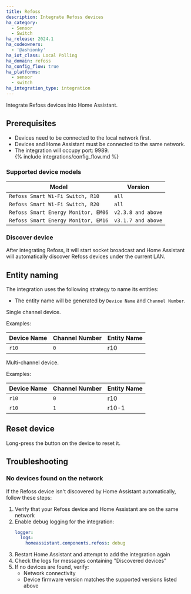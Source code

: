 ```yaml
---
title: Refoss
description: Integrate Refoss devices
ha_category:
  - Sensor
  - Switch
ha_release: 2024.1
ha_codeowners:
  - '@ashionky'
ha_iot_class: Local Polling
ha_domain: refoss
ha_config_flow: true
ha_platforms:
  - sensor
  - switch
ha_integration_type: integration
---
```


Integrate Refoss devices into Home Assistant.

## Prerequisites

- Devices need to be connected to the local network first.
- Devices and Home Assistant must be connected to the same network.
- The integration will occupy port: 9989.    
{% include integrations/config_flow.md %}

### Supported device models

| Model                               | Version            |             
|-------------------------------------|--------------------|
| `Refoss Smart Wi-Fi Switch, R10`    | `all`              |
| `Refoss Smart Wi-Fi Switch, R20`    | `all`              |
| `Refoss Smart Energy Monitor, EM06` | `v2.3.8 and above` |
| `Refoss Smart Energy Monitor, EM16` | `v3.1.7 and above` |
 
### Discover device

After integrating Refoss, it will start socket broadcast and Home Assistant will automatically discover Refoss devices under the current LAN.
  
## Entity naming

The integration uses the following strategy to name its entities:

-  The entity name will be generated by `Device Name` and `Channel Number`.

Single channel device.

Examples:

| Device Name |Channel Number| Entity Name |              
| ----------- | -----------|------------|
| `r10`       | `0`           | r10        |

Multi-channel device.
  
Examples:

| Device Name | Channel Number | Entity Name |              
| ----------- |----------------|----------|
| `r10`       | `0`            | r10      |
| `r10`       | `1`            | r10-1    |

## Reset device

Long-press the button on the device to reset it.

## Troubleshooting

### No devices found on the network

If the Refoss device isn't discovered by Home Assistant automatically, follow these steps:
1. Verify that your Refoss device and Home Assistant are on the same network
2. Enable debug logging for the integration:
   ```yaml
   logger:
     logs:
       homeassistant.components.refoss: debug
   ```
3. Restart Home Assistant and attempt to add the integration again
4. Check the logs for messages containing "Discovered devices"
5. If no devices are found, verify:
   - Network connectivity
   - Device firmware version matches the supported versions listed above